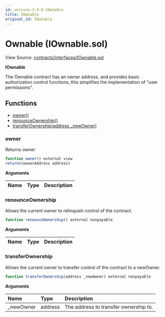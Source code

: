 ```yaml
---
id: version-3.0.0-IOwnable
title: IOwnable
original_id: IOwnable
---
```


# Ownable \(IOwnable.sol\)

View Source: [contracts/interfaces/IOwnable.sol](https://github.com/PolymathNetwork/polymath-core/tree/096ba240a927c98e1f1a182d2efee7c4c4c1dfc5/contracts/interfaces/IOwnable.sol)

**IOwnable**

The Ownable contract has an owner address, and provides basic authorization control functions, this simplifies the implementation of "user permissions".

## Functions

* [owner\(\)](iownable.md#owner)
* [renounceOwnership\(\)](iownable.md#renounceownership)
* [transferOwnership\(address \_newOwner\)](iownable.md#transferownership)

### owner

Returns owner

```javascript
function owner() external view
returns(ownerAddress address)
```

**Arguments**

| Name | Type | Description |
| :--- | :--- | :--- |


### renounceOwnership

Allows the current owner to relinquish control of the contract.

```javascript
function renounceOwnership() external nonpayable
```

**Arguments**

| Name | Type | Description |
| :--- | :--- | :--- |


### transferOwnership

Allows the current owner to transfer control of the contract to a newOwner.

```javascript
function transferOwnership(address _newOwner) external nonpayable
```

**Arguments**

| Name | Type | Description |
| :--- | :--- | :--- |
| \_newOwner | address | The address to transfer ownership to. |

